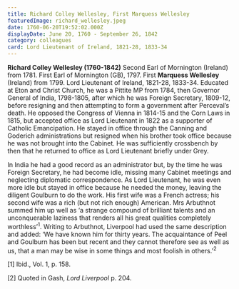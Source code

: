 ```yaml
---
title: Richard Colley Wellesley, First Marquess Wellesley
featuredImage: richard_wellesley.jpeg
date: 1760-06-20T19:52:02.000Z
displayDate: June 20, 1760 - September 26, 1842
category: colleagues
card: Lord Lieutenant of Ireland, 1821-28, 1833-34
---
```


**Richard Colley Wellesley (1760-1842)** Second Earl of Mornington (Ireland) from 1781. First Earl of Mornington (GB), 1797. First **Marquess Wellesley** (Ireland) from 1799. Lord Lieutenant of Ireland, 1821-28, 1833-34. Educated at Eton and Christ Church, he was a Pittite MP from 1784, then Governor General of India, 1798-1805, after which he was Foreign Secretary, 1809-12, before resigning and then attempting to form a government after Perceval’s death. He opposed the Congress of Vienna in 1814-15 and the Corn Laws in 1815, but accepted office as Lord Lieutenant in 1822 as a supporter of Catholic Emancipation. He stayed in office through the Canning and Goderich administrations but resigned when his brother took office because he was not brought into the Cabinet. He was sufficiently crossbench by then that he returned to office as Lord Lieutenant briefly under Grey.

In India he had a good record as an administrator but, by the time he was Foreign Secretary, he had become idle, missing many Cabinet meetings and neglecting diplomatic correspondence. As Lord Lieutenant, he was even more idle but stayed in office because he needed the money, leaving the diligent Goulburn to do the work. His first wife was a French actress; his second wife was a rich (but not rich enough) American. Mrs Arbuthnot summed him up well as ‘a strange compound of brilliant talents and an unconquerable laziness that renders all his great qualities completely worthless’<sup>1</sup>. Writing to Arbuthnot, Liverpool had used the same description and added: ‘We have known him for thirty years. The acquaintance of Peel and Goulburn has been but recent and they cannot therefore see as well as us, that a man may be wise in some things and most foolish in others.’<sup>2</sup>

\[1] Ibid., Vol. 1, p. 158.

\[2] Quoted in Gash, _Lord Liverpool_ p. 204.
